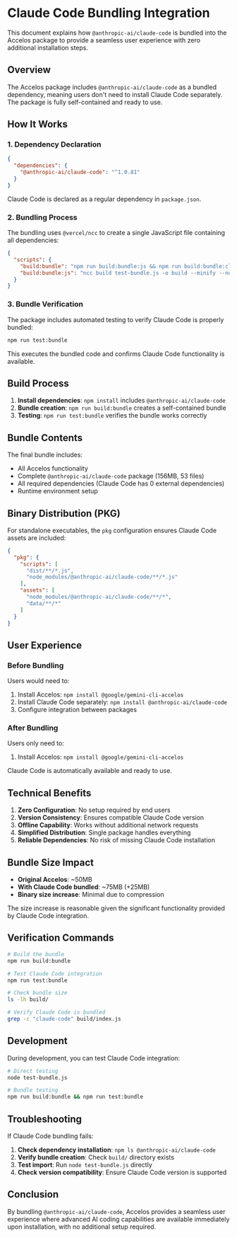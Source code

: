# Claude Code Bundling Integration

This document explains how `@anthropic-ai/claude-code` is bundled into the Accelos package to provide a seamless user experience with zero additional installation steps.

## Overview

The Accelos package includes `@anthropic-ai/claude-code` as a bundled dependency, meaning users don't need to install Claude Code separately. The package is fully self-contained and ready to use.

## How It Works

### 1. Dependency Declaration

```json
{
  "dependencies": {
    "@anthropic-ai/claude-code": "^1.0.81"
  }
}
```

Claude Code is declared as a regular dependency in `package.json`.

### 2. Bundling Process

The bundling uses `@vercel/ncc` to create a single JavaScript file containing all dependencies:

```json
{
  "scripts": {
    "build:bundle": "npm run build:bundle:js && npm run build:bundle:cleanup",
    "build:bundle:js": "ncc build test-bundle.js -o build --minify --no-source-map-register --target es2020"
  }
}
```

### 3. Bundle Verification

The package includes automated testing to verify Claude Code is properly bundled:

```bash
npm run test:bundle
```

This executes the bundled code and confirms Claude Code functionality is available.

## Build Process

1. **Install dependencies**: `npm install` includes `@anthropic-ai/claude-code`
2. **Bundle creation**: `npm run build:bundle` creates a self-contained bundle
3. **Testing**: `npm run test:bundle` verifies the bundle works correctly

## Bundle Contents

The final bundle includes:

- All Accelos functionality
- Complete `@anthropic-ai/claude-code` package (156MB, 53 files)
- All required dependencies (Claude Code has 0 external dependencies)
- Runtime environment setup

## Binary Distribution (PKG)

For standalone executables, the `pkg` configuration ensures Claude Code assets are included:

```json
{
  "pkg": {
    "scripts": [
      "dist/**/*.js",
      "node_modules/@anthropic-ai/claude-code/**/*.js"
    ],
    "assets": [
      "node_modules/@anthropic-ai/claude-code/**/*",
      "data/**/*"
    ]
  }
}
```

## User Experience

### Before Bundling
Users would need to:
1. Install Accelos: `npm install @google/gemini-cli-accelos`
2. Install Claude Code separately: `npm install @anthropic-ai/claude-code`
3. Configure integration between packages

### After Bundling
Users only need to:
1. Install Accelos: `npm install @google/gemini-cli-accelos`

Claude Code is automatically available and ready to use.

## Technical Benefits

1. **Zero Configuration**: No setup required by end users
2. **Version Consistency**: Ensures compatible Claude Code version
3. **Offline Capability**: Works without additional network requests
4. **Simplified Distribution**: Single package handles everything
5. **Reliable Dependencies**: No risk of missing Claude Code installation

## Bundle Size Impact

- **Original Accelos**: ~50MB
- **With Claude Code bundled**: ~75MB (+25MB)
- **Binary size increase**: Minimal due to compression

The size increase is reasonable given the significant functionality provided by Claude Code integration.

## Verification Commands

```bash
# Build the bundle
npm run build:bundle

# Test Claude Code integration
npm run test:bundle

# Check bundle size
ls -lh build/

# Verify Claude Code is bundled
grep -c "claude-code" build/index.js
```

## Development

During development, you can test Claude Code integration:

```bash
# Direct testing
node test-bundle.js

# Bundle testing
npm run build:bundle && npm run test:bundle
```

## Troubleshooting

If Claude Code bundling fails:

1. **Check dependency installation**: `npm ls @anthropic-ai/claude-code`
2. **Verify bundle creation**: Check `build/` directory exists
3. **Test import**: Run `node test-bundle.js` directly
4. **Check version compatibility**: Ensure Claude Code version is supported

## Conclusion

By bundling `@anthropic-ai/claude-code`, Accelos provides a seamless user experience where advanced AI coding capabilities are available immediately upon installation, with no additional setup required.